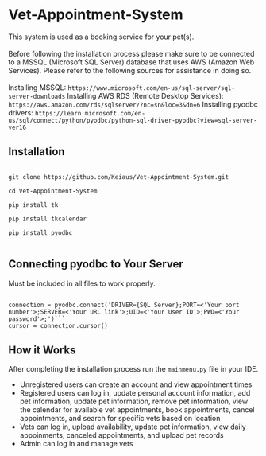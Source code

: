 # Vet-Appointment-System
This system is used as a booking service for your pet(s).<br><br>
Before following the installation process please make sure to be connected to a MSSQL (Microsoft SQL Server) database that uses AWS (Amazon Web Services). Please refer to the following sources for assistance in doing so. <br><br> Installing MSSQL: `https://www.microsoft.com/en-us/sql-server/sql-server-downloads` Installing AWS RDS (Remote Desktop Services): `https://aws.amazon.com/rds/sqlserver/?nc=sn&loc=3&dn=6` Installing pyodbc drivers: `https://learn.microsoft.com/en-us/sql/connect/python/pyodbc/python-sql-driver-pyodbc?view=sql-server-ver16`

Installation
---
<code>
git clone https://github.com/Keiaus/Vet-Appointment-System.git<br>
cd Vet-Appointment-System<br>
pip install tk<br>
pip install tkcalendar<br>
pip install pyodbc<br>
</code>

Connecting pyodbc to Your Server
---
Must be included in all files to work properly.

<code>
connection = pyodbc.connect('DRIVER={SQL Server};PORT=<'Your port number'>;SERVER=<'Your URL link'>;UID=<'Your User ID'>;PWD=<'Your password'>;')```
cursor = connection.cursor()
</code>

How it Works
--- 
After completing the installation process run the `mainmenu.py` file in your IDE.

- Unregistered users can create an account and view appointment times 
- Registered users can log in, update personal account information, add pet information, update pet information, remove pet information, view the calendar for available vet appointments, book appointments, cancel appointments, and search for specific vets based on location
- Vets can log in, upload availability, update pet information, view daily appoinments, canceled appointments, and upload pet records
- Admin can log in and manage vets